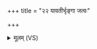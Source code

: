 +++
title = "२२ यावतीर्भृङ्गा जत्वः"

+++
<details><summary>मूलम् (VS)</summary>

याव॑ती॒र्भृङ्गा॑ ज॒त्वः᳡ कु॒रूर॑वो॒ याव॑ती॒र्वघा॑ वृक्षस॒र्प्यो᳡ बभू॒वुः। तत॒स्त्वम॑सि॒ ज्याया॑न्वि॒श्वहा॑ म॒हांस्तस्मै॑ ते काम॒ नम॒ इत्कृ॑णोमि ॥
</details>